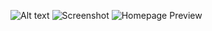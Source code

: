 ![Alt text](image.jpg)
![Screenshot](https://github.com/gill-girl/paper/blob/main/images/screenshot.png?raw=true)
![Homepage Preview](/media)
